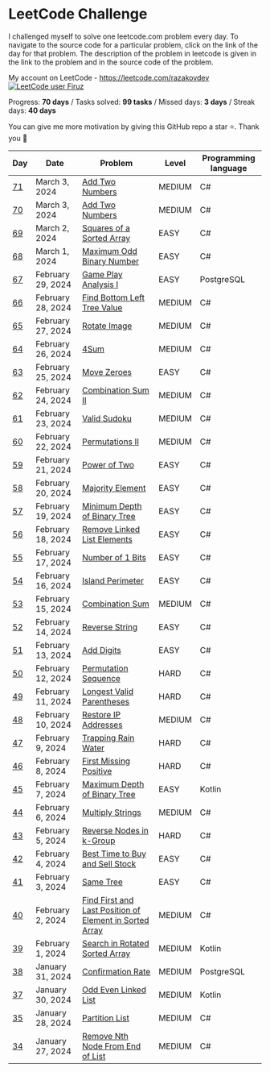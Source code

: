 # LeetCode Challenge
I challenged myself to solve one leetcode.com problem every day. To navigate to the source code for a particular problem, click on the link of the day for that problem. The description of the problem in leetcode is given in the link to the problem and in the source code of the problem. 

My account on LeetCode - https://leetcode.com/razakovdev [![LeetCode user Firuz](https://img.shields.io/badge/dynamic/json?style=flat&labelColor=black&color=%23ffa116&label=Ranking&query=ranking&url=https%3A%2F%2Fleetcode-badge.vercel.app%2Fapi%2Fusers%2Frazakovdev&logo=leetcode&logoColor=yellow)](https://leetcode.com/razakovdev/)

Progress: **70 days** / Tasks solved: **99 tasks** / Missed days: **3 days** / Streak days: **40 days**

You can give me more motivation by giving this GitHub repo a star ⭐. Thank you 🙏

| Day                                                                         | Date               | Problem                                                                                                                                                                | Level   | Programming language |
|-----------------------------------------------------------------------------|--------------------|------------------------------------------------------------------------------------------------------------------------------------------------------------------------|---------|----------------------|
| [71](./src/BagofTokens.cs)                                               | March 3, 2024 | [ Add Two Numbers ](https://leetcode.com/problems/add-two-numbers)                                                                                                           | MEDIUM  | C#                   |
| [70](./src/AddTwoNumbers.cs)                                               | March 3, 2024 | [ Add Two Numbers ](https://leetcode.com/problems/add-two-numbers)                                                                                                           | MEDIUM  | C#                   |
| [69](./src/SquaresofaSortedArray.cs)                                               | March 2, 2024 | [ Squares of a Sorted Array ](https://leetcode.com/problems/squares-of-a-sorted-array)                                                                                                           | EASY    | C#                   |
| [68](./src/MaximumOddBinaryNumber.cs)                                               | March 1, 2024 | [ Maximum Odd Binary Number ](https://leetcode.com/problems/maximum-odd-binary-number)                                                                                                           | EASY    | C#                   |
| [67](./src/GamePlayAnalysisI.sql)                                               | February 29, 2024 | [ Game Play Analysis I ](https://leetcode.com/problems/game-play-analysis-i)                                                                                                           | EASY    | PostgreSQL           |
| [66](./src/FindBottomLeftTreeValue.cs)                                               | February 28, 2024 | [ Find Bottom Left Tree Value ](https://leetcode.com/problems/find-bottom-left-tree-value)                                                                                                           | MEDIUM  | C#                   |
| [65](./src/RotateImage.cs)                                               | February 27, 2024 | [ Rotate Image ](https://leetcode.com/problems/rotate-image)                                                                                                           | MEDIUM  | C#                   |
| [64](./src/4Sum.cs)                                               | February 26, 2024 | [ 4Sum ](https://leetcode.com/problems/4sum)                                                                                                           | MEDIUM  | C#                   |
| [63](./src/MoveZeroes.cs)                                               | February 25, 2024 | [ Move Zeroes ](https://leetcode.com/problems/move-zeroes)                                                                                                           | EASY    | C#                   |
| [62](./src/%20CombinationSumII.cs)                                               | February 24, 2024 | [ Combination Sum II ](https://leetcode.com/problems/combination-sum-ii)                                                                                                           | MEDIUM  | C#                   |
| [61](./src/PermutationsII.cs)                                               | February 23, 2024 | [ Valid Sudoku ](https://leetcode.com/problems/valid-sudoku)                                                                                                           | MEDIUM  | C#                   |
| [60](./src/PermutationsII.cs)                                               | February 22, 2024 | [ Permutations II ](https://leetcode.com/problems/permutations-ii)                                                                                                           | MEDIUM  | C#                   |
| [59](./src/PowerOfTwo.cs)                                               | February 21, 2024 | [ Power of Two ](https://leetcode.com/problems/power-of-two)                                                                                                           | EASY    | C#                   |
| [58](./src/MajorityElement.cs)                                               | February 20, 2024 | [ Majority Element ](https://leetcode.com/problems/majority-element)                                                                                                           | EASY    | C#                   |
| [57](./src/MinimumDepthofBinaryTree.cs)                                               | February 19, 2024 | [ Minimum Depth of Binary Tree ](https://leetcode.com/problems/minimum-depth-of-binary-tree)                                                                                                           | EASY    | C#                   |
| [56](./src/RemoveLinkedListElements.cs)                                               | February 18, 2024 | [ Remove Linked List Elements ](https://leetcode.com/problems/remove-linked-list-elements)                                                                                                           | EASY    | C#                   |
| [55](./src/Numberof1Bits.cs)                                               | February 17, 2024 | [ Number of 1 Bits ](https://leetcode.com/problems/number-of-1-bits)                                                                                                           | EASY    | C#                   |
| [54](./src/IslandPerimeter.cs)                                               | February 16, 2024 | [ Island Perimeter ](https://leetcode.com/problems/island-perimeter)                                                                                                           | EASY    | C#                   |
| [53](./src/CombinationSum.cs)                                               | February 15, 2024 | [ Combination Sum ](https://leetcode.com/problems/combination-sum)                                                                                                           | MEDIUM  | C#                   |
| [52](./src/ReverseString.cs)                                               | February 14, 2024 | [ Reverse String ](https://leetcode.com/problems/reverse-string)                                                                                                           | EASY    | C#                   |
| [51](./src/AddDigits.cs)                                               | February 13, 2024 | [ Add Digits ](https://leetcode.com/problems/add-digits)                                                                                                           | EASY    | C#                   |
| [50](./src/PermutationSequence.cs)                                               | February 12, 2024 | [ Permutation Sequence ](https://leetcode.com/problems/permutation-sequence)                                                                                                           | HARD    | C#                   |
| [49](./src/LongestValidParentheses.cs)                                               | February 11, 2024 | [ Longest Valid Parentheses ](https://leetcode.com/problems/longest-valid-parentheses)                                                                                                           | HARD    | C#                   |
| [48](./src/RestoreIPAddresses.cs)                                               | February 10, 2024 | [ Restore IP Addresses ](https://leetcode.com/problems/restore-ip-addresses)                                                                                                           | MEDIUM  | C#                   |
| [47](./src/TrappingRainWater.cs)                                               | February 9, 2024 | [ Trapping Rain Water ](https://leetcode.com/problems/trapping-rain-water)                                                                                                           | HARD    | C#                   |
| [46](./src/FirstMissingPositive.cs)                                               | February 8, 2024 | [ First Missing Positive ](https://leetcode.com/problems/first-missing-positive)                                                                                                           | HARD    | C#                   |
| [45](./src/MaximumDepthofBinaryTree.kt)                                               | February 7, 2024 | [Maximum Depth of Binary Tree](https://leetcode.com/problems/maximum-depth-of-binary-tree)                                                                                                           | EASY    | Kotlin               |
| [44](./src/MultiplyStrings.cs)                                               | February 6, 2024 | [ Multiply Strings](https://leetcode.com/problems/multiply-strings)                                                                                                           | MEDIUM  | C#                   |
| [43](./src/ReverseNodesink-Group.cs)                                               | February 5, 2024 | [ Reverse Nodes in k-Group ](https://leetcode.com/problems/reverse-nodes-in-k-group)                                                                                                           | HARD    | C#                   |
| [42](./src/BestTimetoBuyandSellStock.cs)                                               | February 4, 2024 | [ Best Time to Buy and Sell Stock ](https://leetcode.com/problems/best-time-to-buy-and-sell-stock)                                                                                                           | EASY    | C#                   |
| [41](./src/SameTree.cs)                                               | February 3, 2024 | [ Same Tree ](https://leetcode.com/problems/same-tree)                                                                                                           | EASY    | C#                   |
| [40](./src/FindFirstandLastPositionofElementinSortedArray.cs)                                               | February 2, 2024 | [ Find First and Last Position of Element in Sorted Array ](https://leetcode.com/problems/find-first-and-last-position-of-element-in-sorted-array)                                                                                                           | MEDIUM  | C#                   |
| [39](./src/SearchinRotatedSortedArray.kt)                                               | February 1, 2024 | [ Search in Rotated Sorted Array ](https://leetcode.com/problems/search-in-rotated-sorted-array)                                                                                                           | MEDIUM  | Kotlin               |
| [38](./src/ConfirmationRate.sql)                                               | January 31, 2024 | [ Confirmation Rate ](https://leetcode.com/problems/confirmation-rate)                                                                                                           | MEDIUM  | PostgreSQL           |
| [37](./src/OddEvenLinkedList.kt)                                               | January 30, 2024 | [ Odd Even Linked List ](https://leetcode.com/problems/odd-even-linked-list)                                                                                                           | MEDIUM  | Kotlin               |
| [35](./src/PartitionList.cs)                                               | January 28, 2024 | [ Partition List ](https://leetcode.com/problems/partition-list)                                                                                                           | MEDIUM  | C#                   |
| [34](./src/RemoveNthNodeFromEndofList.cs)                                               | January 27, 2024 | [ Remove Nth Node From End of List ](https://leetcode.com/problems/remove-nth-node-from-end-of-list)                                                                                                           | MEDIUM  | C#                   |
